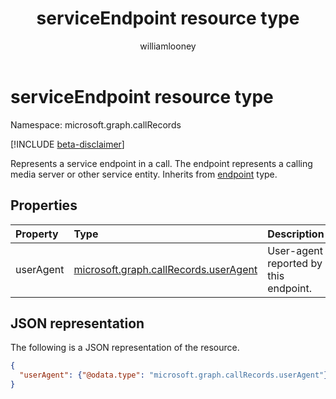 ﻿---
title: "serviceEndpoint resource type"
description: "The serviceEndpoint type"
localization_priority: Normal
author: "williamlooney"
ms.prod: "cloud-communications"
doc_type: "resourcePageType"
---

# serviceEndpoint resource type

Namespace: microsoft.graph.callRecords

[!INCLUDE [beta-disclaimer](../../includes/beta-disclaimer.md)]

Represents a service endpoint in a call. The endpoint represents a
calling media server or other service entity. Inherits from [endpoint](callrecords-endpoint.md) type.

## Properties

| Property  | Type                                                              | Description                           |
| :-------- | :---------------------------------------------------------------- | :------------------------------------ |
| userAgent | [microsoft.graph.callRecords.userAgent](callrecords-useragent.md) | User-agent reported by this endpoint. |

## JSON representation

The following is a JSON representation of the resource.

<!-- {
  "blockType": "resource",
  "optionalProperties": [

  ],
  "@odata.type": "microsoft.graph.callRecords.serviceEndpoint",
  "baseType": "microsoft.graph.callRecords.endpoint"
}-->

```json
{
  "userAgent": {"@odata.type": "microsoft.graph.callRecords.userAgent"}
}
```

<!-- uuid: 16cd6b66-4b1a-43a1-adaf-3a886856ed98
2019-02-04 14:57:30 UTC -->

<!-- {
  "type": "#page.annotation",
  "description": "serviceEndpoint resource",
  "keywords": "",
  "section": "documentation",
  "tocPath": ""
}-->
